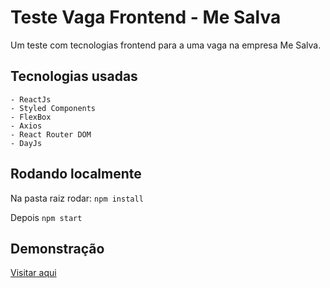 # Teste Vaga Frontend - Me Salva

Um teste com tecnologias frontend para a uma vaga na empresa Me Salva.

## Tecnologias usadas

    - ReactJs
    - Styled Components
    - FlexBox
    - Axios
    - React Router DOM
    - DayJs

## Rodando localmente

Na pasta raiz rodar:
`npm install`

Depois
`npm start`

## Demonstração

[Visitar aqui](https://dgsite.web.app)
